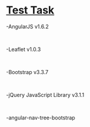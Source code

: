 <a href="https://helloworld-ehot.github.io/TestTask/"><h1>Test Task</h1></a>
<p>-AngularJS v1.6.2</p><br>
<p>-Leaflet v1.0.3</p><br>
<p>-Bootstrap v3.3.7</p><br>
<p>-jQuery JavaScript Library v3.1.1</p><br>
<p>-angular-nav-tree-bootstrap</p><br>
